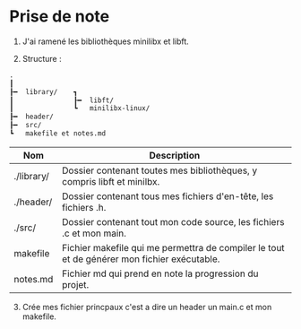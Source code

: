 # Prise de note

1. J'ai ramené les bibliothèques minilibx et libft.

2. Structure :
``` md
.
┃
┠━	library/	┓
┃				┠━	libft/
┃				┗	minilibx-linux/
┠━	header/
┠━	src/
┗	makefile et notes.md
```

| Nom | Description |
|-----|-------------|
| ./library/ | Dossier contenant toutes mes bibliothèques, y compris libft et minilbx. |
| ./header/ | Dossier contenant tous mes fichiers d'en-tête, les fichiers .h. |
| ./src/ | Dossier contenant tout mon code source, les fichiers .c et mon main. |
| makefile | Fichier makefile qui me permettra de compiler le tout et de générer mon fichier exécutable. |
| notes.md | Fichier md qui prend en note la progression du projet. |

3. Crée mes fichier princpaux c'est a dire un header un main.c et mon makefile.